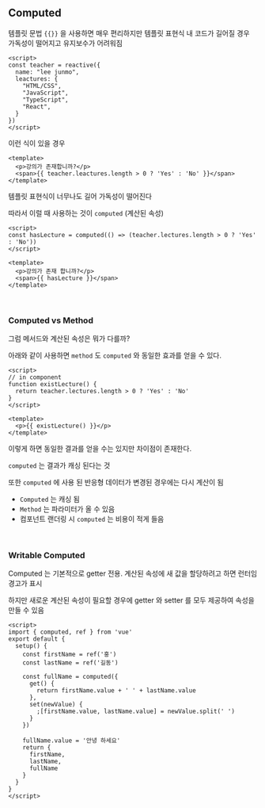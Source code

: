## Computed

템플릿 문법 `{{}}` 을 사용하면 매우 편리하지만 템플릿 표현식 내 코드가 길어질 경우 가독성이 떨어지고 유지보수가 어려워짐

```vue
<script>
const teacher = reactive({
  name: "lee junmo",
  leactures: {
    "HTML/CSS",
    "JavaScript",
    "TypeScript",
    "React",
  }
})
</script>
```

이런 식이 있을 경우

```vue
<template>
  <p>강의가 존재합니까?</p>
  <span>{{ teacher.leactures.length > 0 ? 'Yes' : 'No' }}</span>
</template>
```

템플릿 표현식이 너무나도 길어 가독성이 떨어진다

따라서 이럴 때 사용하는 것이 `computed` (계산된 속성)

```vue
<script>
const hasLecture = computed(() => (teacher.lectures.length > 0 ? 'Yes' : 'No'))
</script>

<template>
  <p>강의가 존재 합니까?</p>
  <span>{{ hasLecture }}</span>
</template>
```

<br/>

### Computed vs Method

그럼 메서드와 계산된 속성은 뭐가 다를까?

아래와 같이 사용하면 `method` 도 `computed` 와 동일한 효과를 얻을 수 있다.

```vue
<script>
// in component
function existLecture() {
  return teacher.lectures.length > 0 ? 'Yes' : 'No'
}
</script>

<template>
  <p>{{ existLecture() }}</p>
</template>
```

이렇게 하면 동일한 결과를 얻을 수는 있지만 차이점이 존재한다.

`computed` 는 결과가 캐싱 된다는 것

또한 `computed` 에 사용 된 반응형 데이터가 변경된 경우에는 다시 계산이 됨

- `Computed` 는 캐싱 됨
- `Method` 는 파라미터가 올 수 있음
- 컴포넌트 랜더링 시 `computed` 는 비용이 적게 들음

<br/>

### Writable Computed

Computed 는 기본적으로 getter 전용. 계산된 속성에 새 값을 할당하려고 하면 런터임 경고가 표시

하지만 새로운 계산된 속성이 필요할 경우에 getter 와 setter 를 모두 제공하여 속성을 만들 수 있음

```vue
<script>
import { computed, ref } from 'vue'
export default {
  setup() {
    const firstName = ref('홍')
    const lastName = ref('길동')

    const fullName = computed({
      get() {
        return firstName.value + ' ' + lastName.value
      },
      set(newValue) {
        ;[firstName.value, lastName.value] = newValue.split(' ')
      }
    })

    fullName.value = '안녕 하세요'
    return {
      firstName,
      lastName,
      fullName
    }
  }
}
</script>
```
